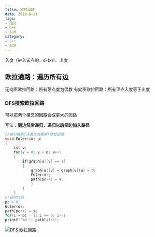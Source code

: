 ```yaml
---
title: 欧拉回路
date: 2019-8-31
tags:
- 图论
- C++
- ACM
category:
- C++
- ACM
---
```


入度（进入该点的，d-(x)）、出度

## 欧拉通路：遍历所有边

无向图欧拉回路：所有顶点度为偶数
有向图欧拉回路：所有顶点入度等于出度

### DFS搜索欧拉回路

可以把两个相交的回路合成更大的回路

写法：**删边然后递归，递归以后把边加入路径**

```c++
//递归搜索(深度优先搜索)欧拉回路
void Euler(int u)
{
	int v;
	for(v = 0; v < n; v++)
	{
		if(graph[u][v] == 1)
		{
			graph[u][v] = graph[v][u] = 0;
			Euler(v);
			path[pc++] = v;
			}
		}
	}
//调用代码
pc = 0;
Euler(s);
path[pc++] = s;
for(i = pc - 1; i >= 0; i--)
printf("%d ", path[i]+1);
```

![DFS 欧拉回路](DFS_euler_circuit.png)
